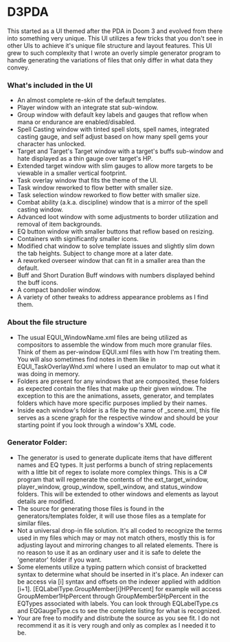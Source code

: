 # D3PDA

This started as a UI themed after the PDA in Doom 3 and evolved from there into something very unique. This UI utilizes a few tricks that you don't see in other UIs to achieve it's unique file structure and layout features. This UI grew to such complexity that I wrote an overly simple generator program to handle generating the variations of files that only differ in what data they convey. 

### What's included in the UI
* An almost complete re-skin of the default templates.
* Player window with an integrate stat sub-window.
* Group window with default key labels and gauges that reflow when mana or endurance are enabled/disabled.
* Spell Casting window with tinted spell slots, spell names, integrated casting gauge, and self adjust based on how many spell gems your character has unlocked.
* Target and Target's Target window with a target's buffs sub-window and hate displayed as a thin gauge over target's HP.
* Extended target window with slim gauges to allow more targets to be viewable in a smaller vertical footprint.
* Task overlay window that fits the theme of the UI.
* Task window reworked to flow better with smaller size.
* Task selection window reworked to flow better with smaller size.
* Combat ability (a.k.a. discipline) window that is a mirror of the spell casting window.
* Advanced loot window with some adjustments to border utilization and removal of item backgrounds.
* EQ button window with smaller buttons that reflow based on resizing.
* Containers with significantly smaller icons.
* Modified chat window to solve template issues and slightly slim down the tab heights. Subject to change more at a later date.
* A reworked overseer window that can fit in a smaller area than the default.
* Buff and Short Duration Buff windows with numbers displayed behind the buff icons.
* A compact bandolier window.
* A variety of other tweaks to address appearance problems as I find them.

### About the file structure
* The usual EQUI_WindowName.xml files are being utilized as compositors to assemble the window from much more granular files. Think of them as per-window EQUI.xml files with how I'm treating them. You will also sometimes find notes in them like in EQUI_TaskOverlayWnd.xml where I used an emulator to map out what it was doing in memory.
* Folders are present for any windows that are composited, these folders as expected contain the files that make up their given window. The exception to this are the animations, assets, generator, and templates folders which have more specific purposes implied by their names.
* Inside each window's folder is a file by the name of _scene.xml, this file serves as a scene graph for the respective window and should be your starting point if you look through a window's XML code.

### Generator Folder:
* The generator is used to generate duplicate items that have different names and EQ types. It just performs a bunch of string replacements with a little bit of regex to isolate more complex things. This is a C# program that will regenerate the contents of the ext_target_window, player_window, group_window, spell_window, and status_window folders. This will be extended to other windows and elements as layout details are modified.
* The source for generating those files is found in the generators/templates folder, it will use those files as a template for similar files.
* Not a universal drop-in file solution. It's all coded to recognize the terms used in my files which may or may not match others, mostly this is for adjusting layout and mirroring changes to all related elements. There is no reason to use it as an ordinary user and it is safe to delete the 'generator' folder if you want.
* Some elements utilize a typing pattern which consist of bracketted syntax to determine what should be inserted in it's place. An indexer can be access via [i] syntax and offsets on the indexer applied with addition [i+1]. [EQLabelType.GroupMember[i]HPPercent] for example will access GroupMember1HpPercent through GroupMember5HpPercent in the EQTypes associated with labels. You can look through EQLabelType.cs and EQGaugeType.cs to see the complete listing for what is recognized.
* Your are free to modify and distribute the source as you see fit. I do not recommend it as it is very rough and only as complex as I needed it to be.
